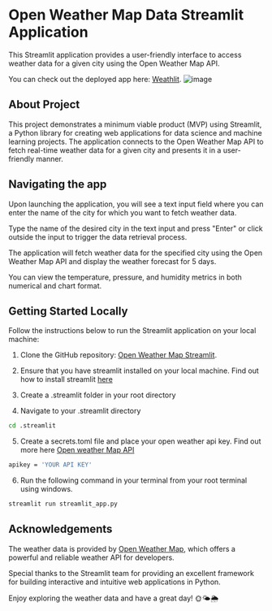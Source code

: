 
# Open Weather Map Data Streamlit Application

This Streamlit application provides a user-friendly interface to access weather data for a given city using the Open Weather Map API.

You can check out the deployed app here: [Weathlit](https://weathlit.streamlit.app/).
![image](https://github.com/Oluwafemisire/weathlit/assets/66549203/fbdd3bb3-e0bc-4071-b70f-d852d9b8a6e4)

## About Project

This project demonstrates a minimum viable product (MVP) using Streamlit, a Python library for creating web applications for data science and machine learning projects. The application connects to the Open Weather Map API to fetch real-time weather data for a given city and presents it in a user-friendly manner.

## Navigating the app

Upon launching the application, you will see a text input field where you can enter the name of the city for which you want to fetch weather data.

Type the name of the desired city in the text input and press "Enter" or click outside the input to trigger the data retrieval process.

The application will fetch weather data for the specified city using the Open Weather Map API and display the weather forecast for 5  days.

You can view the temperature, pressure, and humidity metrics in both numerical and chart format.

## Getting Started Locally

Follow the instructions below to run the Streamlit application on your local machine:

1. Clone the GitHub repository: [Open Weather Map Streamlit](https://github.com/Oluwafemisire/weathlit).

2. Ensure that you have streamlit installed on your local machine. Find out how to install streamlit [here](https://docs.streamlit.io/library/get-started/installation)
3. Create a .streamlit folder in your root directory
4. Navigate to your .streamlit directory
```bash
cd .streamlit
```
5. Create a secrets.toml file and place your open weather api key. Find out more here [Open weather Map API](https://openweathermap.org/)
```bash
apikey = 'YOUR API KEY'
```
6. Run the following command in your terminal from your root terminal using windows.
```bash
streamlit run streamlit_app.py
```

## Acknowledgements
The weather data is provided by [Open Weather Map](https://openweathermap.org/), which offers a powerful and reliable weather API for developers.


Special thanks to the Streamlit team for providing an excellent framework for building interactive and intuitive web applications in Python.


Enjoy exploring the weather data and have a great day! 🌞🌤️🌦️
